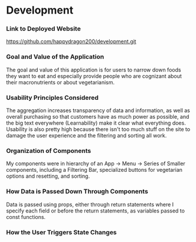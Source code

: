 # Development

### Link to Deployed Website
https://github.com/happydragon200/development.git

### Goal and Value of the Application
The goal and value of this application is for users to narrow down foods they want to eat and especially provide people who are cognizant about their macronutrients or about vegetarianism.

### Usability Principles Considered
The aggregation increases transparency of data and information, as well as overall purchasing so that customers have as much power as possible, and the big text everywhere (Learnability) make it clear what everything does. Usability is also pretty high because there isn't too much stuff on the site to damage the user experience and the filtering and sorting all work.

### Organization of Components
My components were in hierarchy of an App -> Menu -> Series of Smaller components, including a Filtering Bar, specialized buttons for vegetarian options and resetting, and sorting.

### How Data is Passed Down Through Components
Data is passed using props, either through return statements where I specify each field or before the return statements, as variables passed to const functions.

### How the User Triggers State Changes

